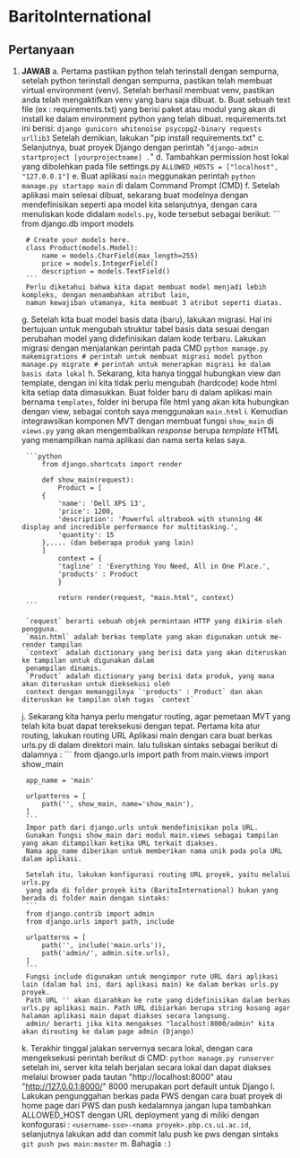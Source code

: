 # BaritoInternational

## Pertanyaan
1.  
    **JAWAB**
    a.  Pertama pastikan python telah terinstall dengan sempurna, setelah python terinstall dengan sempurna,
        pastikan telah membuat virtual environment (venv). Setelah berhasil membuat venv, pastikan anda telah
        mengaktifkan venv yang baru saja dibuat.
    b.  Buat sebuah text file (ex : requirements.txt) yang berisi paket atau modul yang akan di install ke dalam
        environment python yang telah dibuat. requirements.txt ini berisi:
        ```
            django
            gunicorn
            whitenoise
            psycopg2-binary
            requests
            urllib3
        ```
        Setelah demikian, lakukan "pip install requirements.txt"
    c.  Selanjutnya, buat proyek Django dengan perintah "`django-admin startproject [yourprojectname] .`"
    d.  Tambahkan permission host lokal yang dibolehkan pada file settings.py
        ```
            ALLOWED_HOSTS = ["localhost", "127.0.0.1"]
        ```
    e.  Buat aplikasi `main` meggunakan perintah `python manage.py startapp main` di dalam Command Prompt (CMD)
    f.  Setelah aplikasi main selesai dibuat, sekarang buat modelnya dengan mendefinisikan seperti apa model 
        kita selanjutnya, dengan cara menuliskan kode didalam `models.py`, kode tersebut sebagai berikut:
        ```
        from django.db import models

        # Create your models here.
        class Product(models.Model):
            name = models.CharField(max_length=255)
            price = models.IntegerField()
            description = models.TextField()
        ```
        Perlu diketahui bahwa kita dapat membuat model menjadi lebih kompleks, dengan menambahkan atribut lain,
        namun kewajiban utamanya, kita membuat 3 atribut seperti diatas.
    g.  Setelah kita buat model basis data (baru), lakukan migrasi. Hal ini bertujuan untuk mengubah struktur tabel
        basis data sesuai dengan perubahan model yang didefinisikan dalam kode terbaru. Lakukan migrasi dengan
        menjalankan perintah pada CMD 
        ```
            python manage.py makemigrations # perintah untuk membuat migrasi model
            python manage.py migrate # perintah untuk menerapkan migrasi ke dalam basis data lokal
        ```
    h.  Sekarang, kita hanya tinggal hubungkan view dan template, dengan ini kita tidak perlu mengubah (hardcode)
        kode html kita setiap data dimasukkan. Buat folder baru di dalam aplikasi main bernama `templates`, folder
        ini berupa file html yang akan kita hubungkan dengan view, sebagai contoh saya menggunakan `main.html`
    i.  Kemudian integrawsikan komponen MVT dengan membuat fungsi `show_main` di `views.py` yang akan mengembalikan
        _response_ berupa _template_ HTML yang menampilkan nama aplikasi dan nama serta kelas saya.

        ```python
            from django.shortcuts import render

            def show_main(request):
                Product = [
            {
                'name': 'Dell XPS 13',
                'price': 1200,
                'description': 'Powerful ultrabook with stunning 4K display and incredible performance for multitasking.',
                'quantity': 15
            },.... (dan beberapa produk yang lain)
            ]
                context = {
                'tagline' : 'Everything You Need, All in One Place.',
                'products' : Product
                }

                return render(request, "main.html", context)
        ```

        `request` berarti sebuah objek permintaan HTTP yang dikirim oleh pengguna.
        `main.html` adalah berkas template yang akan digunakan untuk me-render tampilan
        `context` adalah dictionary yang berisi data yang akan diteruskan ke tampilan untuk digunakan dalam 
        penampilan dinamis.
        `Product` adalah dictionary yang berisi data produk, yang mana akan diteruskan untuk dieksekusi oleh 
        context dengan memanggilnya `'products' : Product` dan akan diteruskan ke tampilan oleh tugas `context`
    j.  Sekarang kita hanya perlu mengatur routing, agar pemetaan MVT yang telah kita buat dapat tereksekusi dengan
        tepat. Pertama kita atur routing, lakukan routing URL Aplikasi main dengan cara buat berkas urls.py di dalam
        direktori main. lalu tuliskan sintaks sebagai berikut di dalamnya :
        ```
        from django.urls import path
        from main.views import show_main

        app_name = 'main'

        urlpatterns = [
            path('', show_main, name='show_main'),
        ]
        ```
        Impor path dari django.urls untuk mendefinisikan pola URL.
        Gunakan fungsi show_main dari modul main.views sebagai tampilan yang akan ditampilkan ketika URL terkait diakses.
        Nama app_name diberikan untuk memberikan nama unik pada pola URL dalam aplikasi.
        
        Setelah itu, lakukan konfigurasi routing URL proyek, yaitu melalui urls.py 
        yang ada di folder proyek kita (BaritoInternational) bukan yang berada di folder main dengan sintaks:
        ```
        from django.contrib import admin
        from django.urls import path, include

        urlpatterns = [
            path('', include('main.urls')),
            path('admin/', admin.site.urls),
        ]
        ```
        Fungsi include digunakan untuk mengimpor rute URL dari aplikasi lain (dalam hal ini, dari aplikasi main) ke dalam berkas urls.py proyek.
        Path URL '' akan diarahkan ke rute yang didefinisikan dalam berkas urls.py aplikasi main. Path URL dibiarkan berupa string kosong agar halaman aplikasi main dapat diakses secara langsung.
        admin/ berarti jika kita mengakses "localhost:8000/admin" kita akan dirouting ke dalam page admin (Django)

    k.  Terakhir tinggal jalakan servernya secara lokal, dengan cara mengeksekusi perintah berikut di CMD:
        ```
            python manage.py runserver
        ```
        setelah ini, server kita telah berjalan secara lokal dan dapat diakses melalui browser pada tautan
        "http://localhost:8000" atau "http://127.0.0.1:8000/" 8000 merupakan port default untuk Django
    l.  Lakukan pengunggahan berkas pada PWS dengan cara buat proyek di home page dari PWS dan push kedalamnya
        jangan lupa tambahkan ALLOWED_HOST dengan URL deployment yang di miliki dengan konfogurasi :
        `<username-sso>-<nama proyek>.pbp.cs.ui.ac.id`, selanjutnya lakukan add dan commit lalu push ke pws
        dengan sintaks `git push pws main:master`
    m.  Bahagia `:)`
    